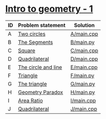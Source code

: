 # [Intro to geometry - 1](https://www.e-olymp.com/ru/contests/8947)



| ID | Problem statement                                                              | Solution                 |
|----|--------------------------------------------------------------------------------|--------------------------|
| A  | [Two circles](https://www.e-olymp.com/en/contests/8947/problems/77331)         | [A/main.cpp](A/main.cpp) |
| B  | [The Segments](https://www.e-olymp.com/en/contests/8947/problems/77332)        | [B/main.py](B/main.py)   |
| C  | [Square](https://www.e-olymp.com/en/contests/8947/problems/77333)              | [C/main.cpp](C/main.cpp) |
| D  | [Quadrilateral](https://www.e-olymp.com/en/contests/8947/problems/77334)       | [D/main.cpp](D/main.cpp) |
| E  | [The circle and line](https://www.e-olymp.com/ru/contests/8947/problems/77335) | [E/main.cpp](E/main.cpp) |
| F  | [Triangle](https://www.e-olymp.com/en/contests/8947/problems/77336)            | [F/main.py](F/main.py)   |
| G  | [The triangle](https://www.e-olymp.com/en/contests/8947/problems/77337)        | [G/main.py](G/main.py)   |
| H  | [Geometry Paradox](https://www.e-olymp.com/en/contests/8947/problems/77338)    | [H/main.py](H/main.py)   |
| I  | [Area Ratio](https://www.e-olymp.com/en/contests/8947/problems/77339)          | [I/main.cpp](I/main.cpp) |
| J  | [Quadrilateral](https://www.e-olymp.com/en/contests/8947/problems/77340)       | [J/main.cpp](J/main.cpp) |

